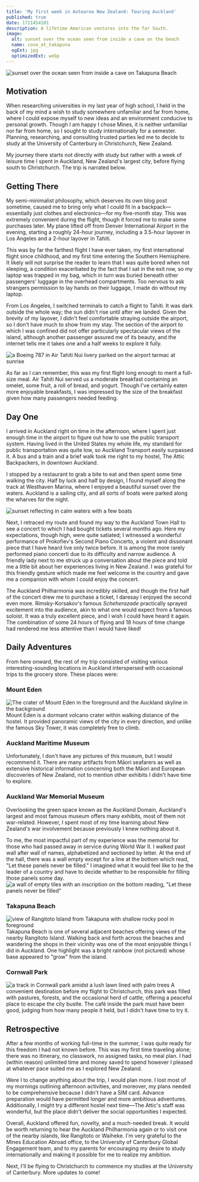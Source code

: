 ```yaml
---
title: 'My first week in Aotearoa New Zealand: Touring Auckland'
published: true
date: 1721454101
description: A lifetime American ventures into the far South.
image:
  alt: sunset over the ocean seen from inside a cave on the beach
  name: cove_at_takapuna
  ogExt: jpg
  optimizedExt: webp
---
```

![sunset over the ocean seen from inside a cave on Takapuna Beach](cove_at_takapuna.webp "A small cave at Takapuna Beach offers a lovely view of the evening sunlight.")

## Motivation

When researching universities in my last year of high school, I held in the back of my mind a wish to study somewhere unfamiliar and far from home, where I could expose myself to new ideas and an environment conducive to personal growth. Though I am happy I chose Mines, it is neither unfamiliar nor far from home, so I sought to study internationally for a semester. Planning, researching, and consulting trusted parties led me to decide to study at the University of Canterbury in Christchurch, New Zealand.

My journey there starts not directly with study but rather with a week of leisure time I spent in Auckland, New Zealand's largest city, before flying south to Christchurch. The trip is narrated below.

## Getting There

My semi-minimalist philosophy, which deserves its own blog post sometime, caused me to bring only what I could fit in a backpack—essentially just clothes and electronics—for my five-month stay. This was extremely convenient during the flight, though it forced me to make some purchases later. My plane lifted off from Denver International Airport in the evening, starting a roughly 24-hour journey, including a 3.5-hour layover in Los Angeles and a 2-hour layover in Tahiti.

This was by far the farthest flight I have ever taken, my first international flight since childhood, and my first time entering the Southern Hemisphere. It likely will not surprise the reader to learn that I was quite bored when not sleeping, a condition exacerbated by the fact that I sat in the exit row, so my laptop was trapped in my bag, which in turn was buried beneath other passengers' luggage in the overhead compartments. Too nervous to ask strangers permission to lay hands on their luggage, I made do without my laptop.

From Los Angeles, I switched terminals to catch a flight to Tahiti. It was dark outside the whole way; the sun didn't rise until after we landed. Given the brevity of my layover, I didn't feel comfortable straying outside the airport, so I don't have much to show from my stay. The section of the airport to which I was confined did not offer particularly spectacular views of the island, although another passenger assured me of its beauty, and the internet tells me it takes one and a half weeks to explore it fully.

![a Boeing 787 in Air Tahiti Nui livery parked on the airport tarmac at sunrise](tahiti_plane.webp "Sunrise over Faa'a International Airport in Tahiti.")

As far as I can remember, this was my first flight long enough to merit a full-size meal. Air Tahiti Nui served us a moderate breakfast containing an omelet, some fruit, a roll of bread, and yogurt. Though I've certainly eaten more enjoyable breakfasts, I was impressed by the size of the breakfast given how many passengers needed feeding.

## Day One

I arrived in Auckland right on time in the afternoon, where I spent just enough time in the airport to figure out how to use the public transport system. Having lived in the United States my whole life, my standard for public transportation was quite low, so Auckland Transport easily surpassed it. A bus and a train and a brief walk took me right to my hostel, The Attic Backpackers, in downtown Auckland.

I stopped by a restaurant to grab a bite to eat and then spent some time walking the city. Half by luck and half by design, I found myself along the track at Westhaven Marina, where I enjoyed a beautiful sunset over the waters. Auckland is a sailing city, and all sorts of boats were parked along the wharves for the night.

![sunset reflecting in calm waters with a few boats](sunset_wharf.webp "Sunset over Waitematā Harbour, taken from Westhaven.")

Next, I retraced my route and found my way to the Auckland Town Hall to see a concert to which I had bought tickets several months ago. Here my expectations, though high, were quite satiated; I witnessed a wonderful performance of Prokofiev's Second Piano Concerto, a violent and dissonant piece that I have heard live only twice before. It is among the more rarely performed piano concerti due to its difficulty and narrow audience. A friendly lady next to me struck up a conversation about the piece and told me a little bit about her experiences living in New Zealand. I was grateful for this friendly gesture which made me feel welcome in the country and gave me a companion with whom I could enjoy the concert.

The Auckland Philharmonia was incredibly skilled, and though the first half of the concert drew me to purchase a ticket, I daresay I enjoyed the second even more. Rimsky-Korsakov's famous *Scheherazade* practically sprayed excitement into the audience, akin to what one would expect from a famous soloist. It was a truly excellent piece, and I wish I could have heard it again. The combination of some 24 hours of flying and 18 hours of time change had rendered me less attentive than I would have liked!

## Daily Adventures

From here onward, the rest of my trip consisted of visiting various interesting-sounding locations in Auckland interspersed with occasional trips to the grocery store. These places were:

### Mount Eden
![The crater of Mount Eden in the foreground and the Auckland skyline in the background](mount_eden.webp)
Mount Eden is a dormant volcano crater within walking distance of the hostel. It provided panoramic views of the city in every direction, and unlike the famous Sky Tower, it was completely free to climb.

### Auckland Maritime Museum
Unfortunately, I don't have any pictures of this museum, but I would recommend it. There are many artifacts from Māori seafarers as well as extensive historical information concerning both the Māori and European discoveries of New Zealand, not to mention other exhibits I didn't have time to explore.

### Auckland War Memorial Museum
Overlooking the green space known as the Auckland Domain, Auckland's largest and most famous museum offers many exhibits, most of them not war-related. However, I spent most of my time learning about New Zealand's war involvement because previously I knew nothing about it.

To me, the most impactful part of my experience was the memorial for those who had passed away in service during World War II. I walked past wall after wall of names, alphabetized and sectioned by letter. At the end of the hall, there was a wall empty except for a line at the bottom which read, "Let these panels never be filled." I imagined what it would feel like to be the leader of a country and have to decide whether to be responsible for filling those panels some day.
![a wall of empty tiles with an inscription on the bottom reading, "Let these panels never be filled"](war_memorial.webp)

### Takapuna Beach
![view of Rangitoto Island from Takapuna with shallow rocky pool in foreground](rangitoto_from_takapuna.webp)
Takapuna Beach is one of several adjacent beaches offering views of the nearby Rangitoto Island. Walking back and forth across the beaches and wandering the shops in their vicinity was one of the most enjoyable things I did in Auckland. One highlight was a bright rainbow (not pictured) whose base appeared to "grow" from the island.

### Cornwall Park
![a track in Cornwall park amidst a lush lawn lined with palm trees](cornwall_park.webp "Despite its central location, Cornwall Park was characterized by huge trees and green, grassy fields.")
A convenient destination before my flight to Christchurch, this park was filled with pastures, forests, and the occasional herd of cattle, offering a peaceful place to escape the city bustle. The café inside the park must have been good, judging from how many people it held, but I didn't have time to try it.

## Retrospective
After a few months of working full-time in the summer, I was quite ready for this freedom I had not known before. This was my first time traveling alone; there was no itinerary, no classwork, no assigned tasks, no meal plan. I had (within reason) unlimited time and money saved to spend however I pleased at whatever pace suited me as I explored New Zealand.

Were I to change anything about the trip, I would plan more. I lost most of my mornings outlining afternoon activities, and moreover, my plans needed to be comprehensive because I didn't have a SIM card. Advance preparation would have permitted longer and more ambitious adventures. Additionally, I might try a different hostel next time—The Attic's staff was wonderful, but the place didn't deliver the social opportunities I expected.

Overall, Auckland offered fun, novelty, and a much-needed break. It would be worth returning to hear the Auckland Philharmonia again or to visit one of the nearby islands, like Rangitoto or Waiheke. I'm very grateful to the Mines Education Abroad office, to the University of Canterbury Global Engagement team, and to my parents for encouraging my desire to study internationally and making it possible for me to realize my ambition.

Next, I'll be flying to Christchurch to commence my studies at the University of Canterbury. More updates to come!
